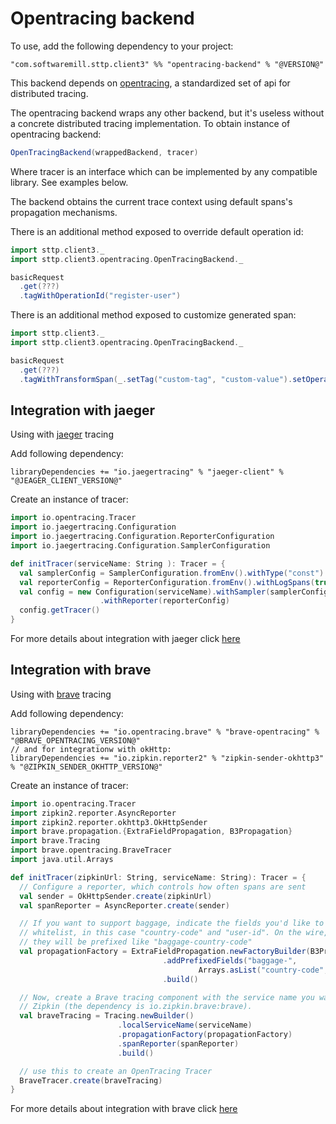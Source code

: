 # Opentracing backend 

To use, add the following dependency to your project:

```
"com.softwaremill.sttp.client3" %% "opentracing-backend" % "@VERSION@"
```

This backend depends on [opentracing](https://github.com/opentracing/opentracing-java), a standardized set of api for distributed tracing.

The opentracing backend wraps any other backend, but it's useless without a concrete distributed tracing implementation. To obtain instance of opentracing backend:

```scala
OpenTracingBackend(wrappedBackend, tracer)
```

Where tracer is an interface which can be implemented by any compatible library. See examples below.

The backend obtains the current trace context using default spans's propagation mechanisms. 

There is an additional method exposed to override default operation id:

```scala mdoc:compile-only
import sttp.client3._
import sttp.client3.opentracing.OpenTracingBackend._

basicRequest
  .get(???)
  .tagWithOperationId("register-user")
```

There is an additional method exposed to customize generated span:

```scala mdoc:compile-only
import sttp.client3._
import sttp.client3.opentracing.OpenTracingBackend._

basicRequest
  .get(???)
  .tagWithTransformSpan(_.setTag("custom-tag", "custom-value").setOperationName("new-name").log("my-event"))
```

## Integration with jaeger

Using with [jaeger](https://www.jaegertracing.io/) tracing

Add following dependency:

```
libraryDependencies += "io.jaegertracing" % "jaeger-client" % "@JEAGER_CLIENT_VERSION@"
```

Create an instance of tracer:

```scala mdoc:compile-only
import io.opentracing.Tracer
import io.jaegertracing.Configuration
import io.jaegertracing.Configuration.ReporterConfiguration
import io.jaegertracing.Configuration.SamplerConfiguration

def initTracer(serviceName: String ): Tracer = {
  val samplerConfig = SamplerConfiguration.fromEnv().withType("const").withParam(1)
  val reporterConfig = ReporterConfiguration.fromEnv().withLogSpans(true)
  val config = new Configuration(serviceName).withSampler(samplerConfig)
                    .withReporter(reporterConfig)
  config.getTracer()
}
```          

For more details about integration with jaeger click [here](https://github.com/jaegertracing/jaeger-client-java)

## Integration with brave

Using with [brave](https://github.com/openzipkin/brave) tracing

Add following dependency:

```
libraryDependencies += "io.opentracing.brave" % "brave-opentracing" % "@BRAVE_OPENTRACING_VERSION@"
// and for integrationw with okHttp:
libraryDependencies += "io.zipkin.reporter2" % "zipkin-sender-okhttp3" % "@ZIPKIN_SENDER_OKHTTP_VERSION@" 
```

Create an instance of tracer:

```scala mdoc:compile-only
import io.opentracing.Tracer
import zipkin2.reporter.AsyncReporter
import zipkin2.reporter.okhttp3.OkHttpSender
import brave.propagation.{ExtraFieldPropagation, B3Propagation}
import brave.Tracing
import brave.opentracing.BraveTracer
import java.util.Arrays

def initTracer(zipkinUrl: String, serviceName: String): Tracer = {
  // Configure a reporter, which controls how often spans are sent
  val sender = OkHttpSender.create(zipkinUrl)
  val spanReporter = AsyncReporter.create(sender)

  // If you want to support baggage, indicate the fields you'd like to
  // whitelist, in this case "country-code" and "user-id". On the wire,
  // they will be prefixed like "baggage-country-code"
  val propagationFactory = ExtraFieldPropagation.newFactoryBuilder(B3Propagation.FACTORY)
                                  .addPrefixedFields("baggage-",
                                          Arrays.asList("country-code", "user-id"))
                                  .build()

  // Now, create a Brave tracing component with the service name you want to see in
  // Zipkin (the dependency is io.zipkin.brave:brave).
  val braveTracing = Tracing.newBuilder()
                        .localServiceName(serviceName)
                        .propagationFactory(propagationFactory)
                        .spanReporter(spanReporter)
                        .build()

  // use this to create an OpenTracing Tracer
  BraveTracer.create(braveTracing)
}
```

For more details about integration with brave click [here](https://github.com/openzipkin-contrib/brave-opentracing)
